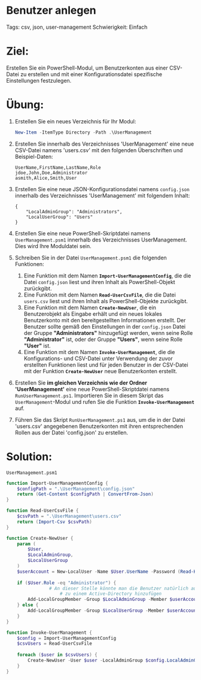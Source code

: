 # Benutzer anlegen

Tags: csv, json, user-management
Schwierigkeit: Einfach

# **Ziel:**

Erstellen Sie ein PowerShell-Modul, um Benutzerkonten aus einer CSV-Datei zu erstellen und mit einer Konfigurationsdatei spezifische Einstellungen festzulegen.

# **Übung:**

1. Erstellen Sie ein neues Verzeichnis für Ihr Modul:
    
    ```powershell
    New-Item -ItemType Directory -Path .\UserManagement
    ```
    
2. Erstellen Sie innerhalb des Verzeichnisses 'UserManagement' eine neue CSV-Datei namens 'users.csv' mit den folgenden Überschriften und Beispiel-Daten:
    
    ```
    UserName,FirstName,LastName,Role
    jdoe,John,Doe,Administrator
    asmith,Alice,Smith,User
    ```
    
3. Erstellen Sie eine neue JSON-Konfigurationsdatei namens `config.json` innerhalb des Verzeichnisses 'UserManagement' mit folgendem Inhalt:
    
    ```
    {
        "LocalAdminGroup": "Administrators",
        "LocalUserGroup": "Users"
    }
    ```
    
4. Erstellen Sie eine neue PowerShell-Skriptdatei namens `UserManagement.psm1` innerhalb des Verzeichnisses UserManagement. Dies wird Ihre Moduldatei sein.
5. Schreiben Sie in der Datei `UserManagement.psm1` die folgenden Funktionen:
    1. Eine Funktion mit dem Namen **`Import-UserManagementConfig`**, die die Datei `config.json` liest und ihren Inhalt als PowerShell-Objekt zurückgibt.
    2. Eine Funktion mit dem Namen **`Read-UserCsvFile`**, die die Datei `users.csv` liest und ihren Inhalt als PowerShell-Objekte zurückgibt.
    3. Eine Funktion mit dem Namen **`Create-NewUser`**, die ein Benutzerobjekt als Eingabe erhält und ein neues lokales Benutzerkonto mit den bereitgestellten Informationen erstellt. Der Benutzer sollte gemäß den Einstellungen in der `config.json` Datei der Gruppe **"Administrators"** hinzugefügt werden, wenn seine Rolle **"Administrator"** ist, oder der Gruppe **"Users"**, wenn seine Rolle **"User"** ist.
    4. Eine Funktion mit dem Namen **`Invoke-UserManagement`**, die die Konfigurations- und CSV-Datei unter Verwendung der zuvor erstellten Funktionen liest und für jeden Benutzer in der CSV-Datei mit der Funktion **`Create-NewUser`** neue Benutzerkonten erstellt.
6. Erstellen Sie **im gleichen Verzeichnis wie der Ordner 'UserManagement'** eine neue PowerShell-Skriptdatei namens `RunUserManagement.ps1`. Importieren Sie in diesem Skript das `UserManagement`-Modul und rufen Sie die Funktion **`Invoke-UserManagement`** auf.
7. Führen Sie das Skript `RunUserManagement.ps1` aus, um die in der Datei 'users.csv' angegebenen Benutzerkonten mit ihren entsprechenden Rollen aus der Datei 'config.json' zu erstellen.

# Solution:

`UserManagement.psm1`

```powershell
function Import-UserManagementConfig {
    $configPath = ".\UserManagement\config.json"
    return (Get-Content $configPath | ConvertFrom-Json)
}

function Read-UserCsvFile {
    $csvPath = ".\UserManagement\users.csv"
    return (Import-Csv $csvPath)
}

function Create-NewUser {
    param (
        $User,
        $LocalAdminGroup,
        $LocalUserGroup
    )
    $userAccount = New-LocalUser -Name $User.UserName -Password (Read-Host -Prompt "Enter the password for $($User.UserName)" -AsSecureString) -FullName "$($User.FirstName) $($User.LastName)" -Description "$($User.Role)"
    
    if ($User.Role -eq "Administrator") {
				# An dieser Stelle könnte man die Benutzer natürlich auch
					# zu einem Active-Directory hinzufügen
        Add-LocalGroupMember -Group $LocalAdminGroup -Member $userAccount
    } else {
        Add-LocalGroupMember -Group $LocalUserGroup -Member $userAccount
    }
}

function Invoke-UserManagement {
    $config = Import-UserManagementConfig
    $csvUsers = Read-UserCsvFile
    
    foreach ($user in $csvUsers) {
        Create-NewUser -User $user -LocalAdminGroup $config.LocalAdminGroup -LocalUserGroup $config.LocalUserGroup
    }
}
```
